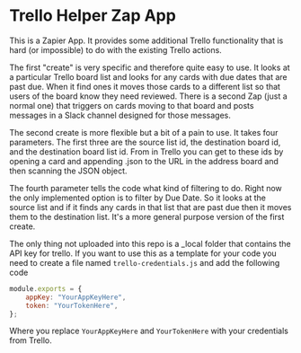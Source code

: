 # Trello Helper Zap App
This is a Zapier App. It provides some additional Trello functionality that is hard (or impossible) to do with the existing Trello actions. 

The first "create" is very specific and therefore quite easy to use. It looks at a particular Trello board list and looks for any cards with due dates that are past due. When it find ones it moves those cards to a different list so that users of the board know they need reviewed. There is a second Zap (just a normal one) that triggers on cards moving to that board and posts messages in a Slack channel designed for those messages.


The second create is more flexible but a bit of a pain to use. It takes four parameters. The first three are the source list id, the destination board id, and the destination board list id. From in Trello you can get to these ids by opening a card and appending .json to the URL in the address board and then scanning the JSON object.

The fourth parameter tells the code what kind of filtering to do. Right now the only implemented option is to filter by Due Date. So it looks at the source list and if it finds any cards in that list that are past due then it moves them to the destination list. It's a more general purpose version of the first create.

The only thing not uploaded into this repo is a _local folder that contains the API key for trello. If you want to use this as a template for  your code you need to create a file named `trello-credentials.js` and add the following code

```javascript
module.exports = {
    appKey: "YourAppKeyHere",
    token: "YourTokenHere",
};
```

Where you replace `YourAppKeyHere` and `YourTokenHere` with your credentials from Trello.